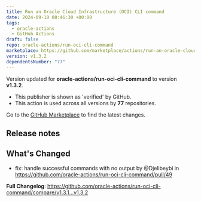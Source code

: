 ```yaml
---
title: Run an Oracle Cloud Infrastructure (OCI) CLI command
date: 2024-09-10 08:46:30 +00:00
tags:
  - oracle-actions
  - GitHub Actions
draft: false
repo: oracle-actions/run-oci-cli-command
marketplace: https://github.com/marketplace/actions/run-an-oracle-cloud-infrastructure-oci-cli-command
version: v1.3.2
dependentsNumber: "77"
---
```



Version updated for **oracle-actions/run-oci-cli-command** to version **v1.3.2**.
- This publisher is shown as 'verified' by GitHub.
- This action is used across all versions by **77** repositories.

Go to the [GitHub Marketplace](https://github.com/marketplace/actions/run-an-oracle-cloud-infrastructure-oci-cli-command) to find the latest changes.

## Release notes

## What's Changed

* fix: handle successful commands with no output by @Djelibeybi in https://github.com/oracle-actions/run-oci-cli-command/pull/49


**Full Changelog**: https://github.com/oracle-actions/run-oci-cli-command/compare/v1.3.1...v1.3.2
